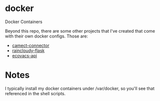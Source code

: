 # docker
Docker Containers

Beyond this repo, there are some other projects that I've created that come
with their own docker configs.  Those are:
* [camect-connector](https://github.com/bdwilson/camect-connector)
* [raincloudy-flask](https://github.com/bdwilson/raincloudy-flask)
* [ecovacs-api](https://github.com/bdwilson/ecovacs-api)

# Notes

I typically install my docker containers under /var/docker, so you'll see that
referenced in the shell scripts.  


